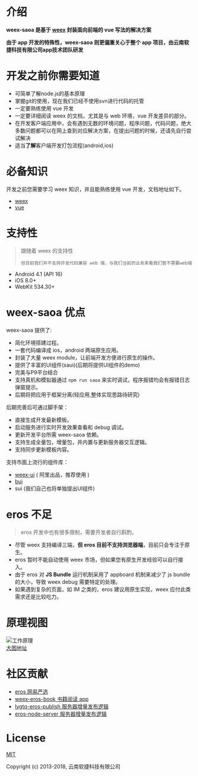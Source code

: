 # 介绍

**weex-saoa 是基于 **[**weex**](https://weex-project.io/cn/)** 封装面向前端的 vue 写法的解决方案**

**由于 app 开发的特殊性，weex-saoa 则更偏重关心于整个 app 项目，由云南软捷科技有限公司app技术团队研发**

# 开发之前你需要知道

* 可简单了解node.js的基本原理
* 掌握git的使用，现在我们已经不使用svn进行代码的托管
* 一定要熟练使用 vue 开发
* 一定要详细阅读 weex 的文档，尤其是与 web 环境，vue 开发差异的部分。
* 在开发客户端应用中，会有遇到无数的环境问题，程序问题，代码问题，绝大多数问题都可以在网上查到对应解决方案，在提出问题的时候，还请先自行尝试解决
* 适当**了解**客户端开发打包流程\(android,ios\)

# 必备知识

开发之前您需要学习 weex 知识，并且能熟练使用 vue 开发，文档地址如下。

* [weex](http://weex.apache.org/cn/guide/)
* [vue](https://cn.vuejs.org/v2/guide/)

# 支持性

> 跟随着 weex 的支持性
>
> `但目前我们并不支持开发代码兼容 web 端，与我们当前的业务来看我们暂不需要web端`

* Android 4.1 \(API 16\)
* iOS 8.0+ 
* WebKit 534.30+ 

# weex-saoa 优点

weex-saoa 提供了:

* 简化环境搭建过程。
* 一套代码编译成 ios，android 两端原生应用。
* 封装了大量 weex module，让前端开发方便进行原生的操作。
* 提供了丰富的UI组件\(saui\)\(后期将提供UI组件的demo\)
* 完美与P9平台结合
* 支持真机和模拟器通过 `npm run saoa` 来实时调试，程序报错均会有报错日志弹窗提示。
* 后期将把应用于框架分离\(轻应用,整体实现思路待研究\)

后期完善后可通过脚手架：

* 直接生成开发最新模板。
* 启动服务进行实时开发效果查看和 debug 调试。
* 更新开发平台所需 weex-saoa 依赖。
* 支持生成全量包，增量包，并内置与更新服务器交互逻辑。
* 支持同步更新模板内容。

支持市面上流行的组件库：

* [weex-ui](https://github.com/alibaba/weex-ui) \( 阿里出品，推荐使用 \)
* [bui](https://github.com/bingo-oss/bui-weex)
* sui \(我们自己也将单独提出UI组件\)

# eros 不足

> eros 开发中也有很多限制，需要开发者自行斟酌。

* 尽管 weex 支持编译三端，**但 eros 目前不支持浏览器端**，目前只会专注于原生。
* eros 暂时不能自动使用 weex 市场，但如果您有原生开发经验可以自行接入。
* 由于 eros 对 **JS Bundle** 运行机制采用了 appboard 机制来减少了 js bundle 的大小，导致 weex debug 需要特定的处理。
* 如果遇到复杂的页面，如 IM 之类的，eros 建议用原生实现，weex 应付此类需求还是比较吃力。

# 原理视图

![工作原理](http://on-img.com/chart_image/59c5d743e4b0d34a18d69580.png)  
[大图地址](http://on-img.com/chart_image/59c5d743e4b0d34a18d69580.png)

# 社区贡献

* [eros 网易严选](https://github.com/bmfe/eros-yanxuan-demo-v2)
* [weex-eros-book 书籍阅读 app](https://github.com/wennjie/weex-book)
* [lygtq-eros-publish 服务器增量发布逻辑](https://github.com/hodgevk/lygtq-eros-publish)
* [eros-node-server 服务器增量发布逻辑](https://github.com/shawn-tangsc/eros-node-server)

# License

[MIT](https://opensource.org/licenses/MIT)

Copyright \(c\) 2013-2018, 云南软捷科技有限公司

